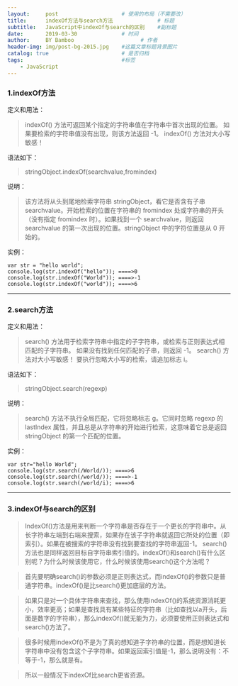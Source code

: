 ```yaml
---
layout:     post                    # 使用的布局（不需要改）
title:      indexOf方法与search方法              # 标题 
subtitle:   JavaScript中indexOf与search的区别    #副标题
date:       2019-03-30              # 时间
author:     BY Bamboo                     # 作者
header-img: img/post-bg-2015.jpg    #这篇文章标题背景图片
catalog: true                       # 是否归档
tags:                               #标签
    - JavaScript
---
```

### 1.indexOf方法
定义和用法：
>indexOf() 方法可返回某个指定的字符串值在字符串中首次出现的位置。
如果要检索的字符串值没有出现，则该方法返回 -1。 
indexOf() 方法对大小写敏感！ 

语法如下：
>stringObject.indexOf(searchvalue,fromindex)

说明：
>该方法将从头到尾地检索字符串 stringObject，看它是否含有子串 searchvalue。开始检索的位置在字符串的 fromindex 处或字符串的开头（没有指定 fromindex 时）。如果找到一个 searchvalue，则返回 searchvalue 的第一次出现的位置。stringObject 中的字符位置是从 0 开始的。

实例：
```
var str = "hello world";
console.log(str.indexOf("hello")); ====>0
console.log(str.indexOf("World")); ====>-1
console.log(str.indexOf("world")); ====>6
```
---
### 2.search方法
定义和用法：
>search() 方法用于检索字符串中指定的子字符串，或检索与正则表达式相匹配的子字符串。
如果没有找到任何匹配的子串，则返回 -1。
search() 方法对大小写敏感！
要执行忽略大小写的检索，请追加标志 i。

语法如下：
>stringObject.search(regexp)

说明：
>search() 方法不执行全局匹配，它将忽略标志 g。它同时忽略 regexp 的 lastIndex 属性，并且总是从字符串的开始进行检索，这意味着它总是返回 stringObject 的第一个匹配的位置。

实例：
```
var str="hello World";
console.log(str.search(/World/)); ====>6
console.log(str.search(/world/)); ====>-1
console.log(str.search(/world/i); ====>6
```
---
### 3.indexOf与search的区别
>IndexOf()方法是用来判断一个字符串是否存在于一个更长的字符串中。从长字符串左端到右端来搜索，如果存在该子字符串就返回它所处的位置（即索引）。如果在被搜索的字符串没有找到要查找的字符串返回-1。
search()方法也是同样返回目标自字符串索引值的。indexOf()和search()有什么区别呢？为什么时候该使用它，什么时候该使用search()这个方法呢？

>首先要明确search()的参数必须是正则表达式，而indexOf()的参数只是普通字符串。indexOf()是比search()更加底层的方法。

>如果只是对一个具体字符串来查找，那么使用indexOf()的系统资源消耗更小，效率更高；如果是查找具有某些特征的字符串（比如查找以a开头，后面是数字的字符串），那么indexOf()就无能为力，必须要使用正则表达式和search()方法了。

>很多时候用indexOf()不是为了真的想知道子字符串的位置，而是想知道长字符串中没有包含这个子字符串。如果返回索引值是-1，那么说明没有：不等于-1，那么就是有。

>所以一般情况下indexOf比search更省资源。
